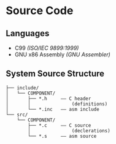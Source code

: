 # Source Code

## Languages

- C99 *(ISO/IEC 9899:1999)*
- GNU x86 Assembly *(GNU Assembler)*

## System Source Structure

```
├── include/
│   └── COMPONENT/
│       ├── *.h     —— C header
│       │               (definitions)
│       └── *.inc   —— asm include
└── src/
    └── COMPONENT/
        ├── *.c     —— C source
        │               (declerations)
        └── *.s     —— asm source
```
